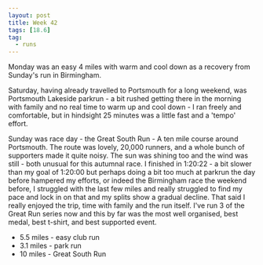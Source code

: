 ```yaml
---
layout: post
title: Week 42
tags: [18.6]
tag:
  - runs
---
```


Monday was an easy 4 miles with warm and cool down as a recovery from Sunday's run in Birmingham.

Saturday, having already travelled to Portsmouth for a long weekend, was Portsmouth Lakeside parkrun - a bit rushed getting there in the morning with family and no real time to warm up and cool down - I ran freely and comfortable, but in hindsight 25 minutes was a little fast and a 'tempo' effort.

Sunday was race day - the Great South Run - A ten mile course around Portsmouth. The route was lovely, 20,000 runners, and a whole bunch of supporters made it quite noisy. The sun was shining too and the wind was still - both unusual for this autumnal race. I finished in 1:20:22 - a bit slower than my goal of 1:20:00 but perhaps doing a bit too much at parkrun the day before hampered my efforts, or indeed the Birmingham race the weekend before, I struggled with the last few miles and really struggled to find my pace and lock in on that and my splits show a gradual decline. That said I really enjoyed the trip, time with family and the run itself. I've run 3 of the Great Run series now and this by far was the most well organised, best medal, best t-shirt, and best supported event.

* 5.5 miles - easy club run
* 3.1 miles - park run
* 10 miles - Great South Run
